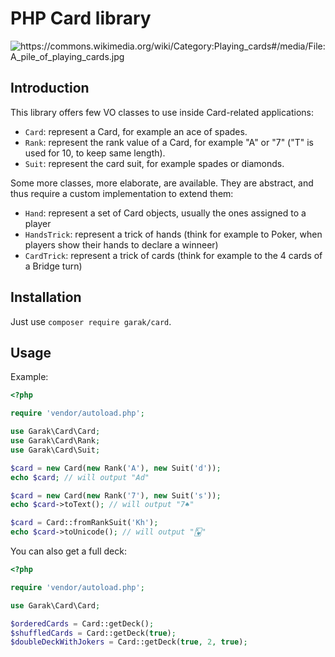 # PHP Card library

<img src="https://user-images.githubusercontent.com/179866/114412093-10e4a700-9bad-11eb-80cf-46e007ff6bde.jpg" alt="https://commons.wikimedia.org/wiki/Category:Playing_cards#/media/File:A_pile_of_playing_cards.jpg">

## Introduction

This library offers few VO classes to use inside Card-related applications:

* `Card`: represent a Card, for example an ace of spades.
* `Rank`: represent the rank value of a Card, for example "A" or "7" ("T" is used for 10, to keep same length).
* `Suit`: represent the card suit, for example spades or diamonds.

Some more classes, more elaborate, are available. They are abstract, and thus require a custom implementation to extend them:

* `Hand`: represent a set of Card objects, usually the ones assigned to a player
* `HandsTrick`: represent a trick of hands (think for example to Poker, when players show their hands to declare a winneer)
* `CardTrick`: represent a trick of cards (think for example to the 4 cards of a Bridge turn)

## Installation

Just use `composer require garak/card`.

## Usage

Example:

```php
<?php

require 'vendor/autoload.php';

use Garak\Card\Card;
use Garak\Card\Rank;
use Garak\Card\Suit;

$card = new Card(new Rank('A'), new Suit('d'));
echo $card; // will output "Ad"

$card = new Card(new Rank('7'), new Suit('s'));
echo $card->toText(); // will output "7♠"

$card = Card::fromRankSuit('Kh');
echo $card->toUnicode(); // will output "🂾"
```

You can also get a full deck:

```php
<?php

require 'vendor/autoload.php';

use Garak\Card\Card;

$orderedCards = Card::getDeck();
$shuffledCards = Card::getDeck(true);
$doubleDeckWithJokers = Card::getDeck(true, 2, true);
```
